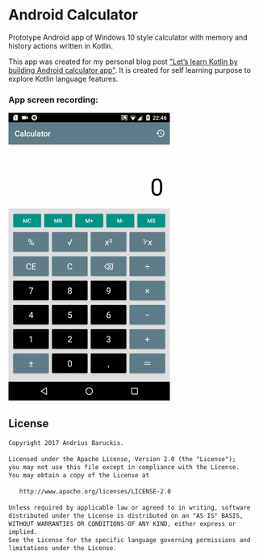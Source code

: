 # Android Calculator

Prototype Android app of Windows 10 style calculator with memory and history actions written in Kotlin. 

This app was created for my personal blog post ["Let’s learn Kotlin by building Android calculator app"](http://www.baruckis.com/android/lets-learn-kotlin-by-building-android-calculator-app). 
It is created for self learning purpose to explore Kotlin language features.

### App screen recording:

![](calculator_kotlin_screen_recording.gif)

## License

    Copyright 2017 Andrius Baruckis.

    Licensed under the Apache License, Version 2.0 (the "License");
    you may not use this file except in compliance with the License.
    You may obtain a copy of the License at

       http://www.apache.org/licenses/LICENSE-2.0

    Unless required by applicable law or agreed to in writing, software
    distributed under the License is distributed on an "AS IS" BASIS,
    WITHOUT WARRANTIES OR CONDITIONS OF ANY KIND, either express or implied.
    See the License for the specific language governing permissions and
    limitations under the License.
